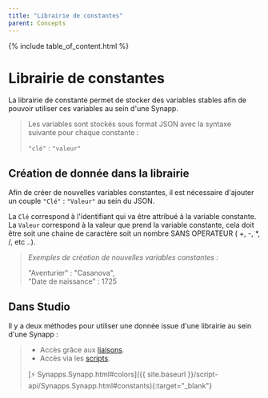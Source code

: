 ```yaml
---
title: "Librairie de constantes"
parent: Concepts
---
```


{% include table_of_content.html %}

# Librairie de constantes

La librairie de constante permet de stocker des variables stables afin de pouvoir utiliser ces variables au sein d'une Synapp.

>Les variables sont stockés sous format JSON avec la syntaxe suivante pour chaque constante :
>
>`"clé"` : `"valeur"`

## Création de donnée dans la librairie

Afin de créer de nouvelles variables constantes, il est nécessaire d'ajouter un couple `"Clé"` : `"Valeur"` au sein du JSON.

La `Clé` correspond à l'identifiant qui va être attribué à la variable constante.
<br>
La `Valeur` correspond à la valeur que prend la variable constante, cela doit être soit une chaine de caractère soit un nombre SANS OPERATEUR ( +, -, *, /, etc ..).

>*Exemples de création de nouvelles variables constantes :*
>
>"Aventurier" : "Casanova",<br>
>"Date de naissance" : 1725

## Dans Studio

Il y a deux méthodes pour utiliser une donnée issue d'une librairie au sein d'une Synapp :

>- Accès grâce aux [liaisons](binding.md).
>- Accès via les [scripts](scripts/index.md).
>
>[⚡ Synapps.Synapp.html#colors]({{ site.baseurl }}/script-api/Synapps.Synapp.html#constants){:target="_blank"}
